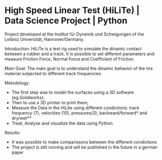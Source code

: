 # High Speed Linear Test (HiLiTe) | Data Science Project | Python 
Project developed at the Institut für Dynamik und Schwigungen of the Leibniz Universität, Hannover/Germany.

Introduction:
HiLiTe is a test rig used to simulate the dinamic contact between a rubber and a track. It is possible to set different parameters and measure Friction Force, Normal Force and Coefficient of Friction.

Main Goal:
The main goal is to understand the dinamic behavior of the tire material subjected to different track frequencies

Metodology:
- The first step was to model the surfaces using a 3D software (eg.Solidworks);
- Then to use a 3D printer to print them;
- Measure the Data in the HiLite using different condictions: track frequency (7), velocities (10), pressures(3), backward/forward* and dry/wet**
- Treat, Analyse and visualize the data using Python 

Results:
- It was possible to make comparissons between the different condictions
- The project is still running and will be published in the future in a german paper
